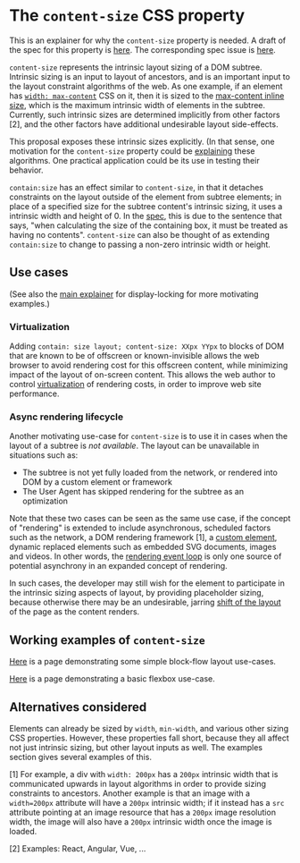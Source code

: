 # The `content-size` CSS property

This is an explainer for why the `content-size` property is needed. A draft of the spec for this property is [here](http://tabatkins.github.io/specs/css-content-size/). The corresponding spec issue is [here](https://github.com/w3c/csswg-drafts/issues/4229).

`content-size` represents the intrinsic layout sizing of a DOM subtree. Intrinsic sizing is an input to layout of ancestors, and is an important input to the layout constraint algorithms of the web. As one example, if an element has [`width: max-content`](https://drafts.csswg.org/css-sizing-3/#valdef-width-max-content) CSS on it, then it is sized to the [max-content inline size](https://drafts.csswg.org/css-sizing-3/#max-content-inline-size), which is the maximum intrinsic width of elements in the subtree. 
Currently, such intrinsic sizes are determined implicitly from other factors [2], and the other factors have additional undesirable layout side-effects.

This proposal exposes these intrinsic sizes explicitly. (In that sense, one motivation for the `content-size` property could be [explaining](https://extensiblewebmanifesto.org) these algorithms. One practical application could be its use in testing their behavior.

`contain:size` has an effect similar to `content-size`, in that it detaches constraints on the layout outside of the element from subtree elements; in place of a specified size for the subtree content's intrinsic sizing, it uses a intrinsic width and height of 0. In the [spec](https://drafts.csswg.org/css-contain/#containment-size), this is due to the sentence that says, "when calculating the size of the containing box, it must be treated as having no contents". `content-size` can also be thought of as extending `contain:size` to change to passing a non-zero intrinsic width or height.

## Use cases

(See also the [main explainer](https://github.com/WICG/display-locking/blob/master/README.md) for display-locking for more motivating examples.)

### Virtualization

Adding `contain: size layout; content-size: XXpx YYpx` to blocks of DOM that are known to be of offscreen or known-invisible  allows the web browser to avoid rendering cost for this offscreen content, while minimizing impact of the layout of on-screen content. This allows the web author to control [virtualization](https://github.com/chrishtr/rendering/blob/master/virtualization.md) of rendering costs, in order to improve web site performance.

### Async rendering lifecycle

Another motivating use-case for `content-size` is to use it in cases when the layout of a subtree is *not available*. The layout can be unavailable in situations such as:
* The subtree is not yet fully loaded from the network, or rendered into DOM by a custom element or framework
* The User Agent has skipped rendering for the subtree as an optimization

Note that these two cases can be seen as the same use case, if the concept of "rendering" is extended to include asynchronous, scheduled factors such as the network, a DOM rendering framework [1], a [custom element](https://developer.mozilla.org/en-US/docs/Web/Web_Components/Using_custom_elements), dynamic replaced elements such as embedded SVG documents, images and videos. In other words, the [rendering event loop](https://github.com/chrishtr/rendering/blob/master/rendering-event-loop.md) is only one source of potential asynchrony in an expanded concept of rendering.

In such cases, the developer may still wish for the element to participate in the intrinsic sizing aspects of layout, by providing placeholder sizing, because otherwise there may be an undesirable, jarring [shift of the layout](https://web.dev/layout-instability-api) of the page as the content renders.


## Working examples of `content-size`

[Here](https://wicg.github.io/display-locking/sample-code/contain-size-block-flow-examples.html) is a page demonstrating some simple block-flow layout use-cases.

[Here](https://wicg.github.io/display-locking/sample-code/contain-size-flexbox-examples.html) is a page demonstrating a basic flexbox use-case.

## Alternatives considered

Elements can already be sized by `width`, `min-width`, and various other sizing CSS properties. However, these properties fall short, because they all affect not just intrinsic sizing, but other layout inputs as well. The examples section gives several examples of this.


[1] For example, a div with `width: 200px` has a `200px` intrinsic width that is communicated upwards in layout algorithms in order to provide sizing constraints to ancestors. Another example is that an image with a `width=200px` attribute will have a `200px` intrinsic width; if it instead has a `src` attribute pointing at an image resource that has a `200px` image resolution width, the image will also have a `200px` intrinsic width once the image is loaded.

[2] Examples: React, Angular, Vue, ...

